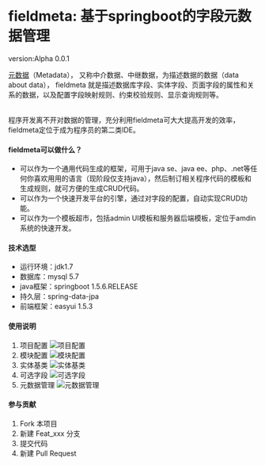 # fieldmeta: 基于springboot的字段元数据管理
version:Alpha 0.0.1

[元数据](https://baike.baidu.com/item/%E5%85%83%E6%95%B0%E6%8D%AE/1946090?fr=aladdin)（Metadata），
又称中介数据、中继数据，为描述数据的数据（data about data），
fieldmeta 就是描述数据库字段、实体字段、页面字段的属性和关系的数据，以及配置字段映射规则、约束校验规则、显示查询规则等。

<br>
程序开发离不开对数据的管理，充分利用fieldmeta可大大提高开发的效率，fieldmeta定位于成为程序员的第二类IDE。


#### fieldmeta可以做什么？

- 可以作为一个通用代码生成的框架，可用于java se、java ee、php、.net等任何你喜欢用用的语言（现阶段仅支持java），然后制订相关程序代码的模板和生成规则，就可方便的生成CRUD代码。
- 可以作为一个快速开发平台的引擎，通过对字段的配置，自动实现CRUD功能。
- 可以作为一个模板超市，包括admin UI模板和服务器后端模板，定位于amdin系统的快速开发。

#### 技术选型
- 运行环境：jdk1.7
- 数据库：mysql 5.7
- java框架：springboot 1.5.6.RELEASE
- 持久层：spring-data-jpa 
- 前端框架：easyui 1.5.3


#### 使用说明

1. 项目配置
![项目配置](http://wx2.sinaimg.cn/large/005S2p1Cgy1fs8fyqrszrj31hc0u00yf.jpg)
2. 模块配置
![模块配置](https://wx4.sinaimg.cn/large/005S2p1Cgy1fs8fxn7oflj31hc0u0wk3.jpg)
3. 实体基类
![实体基类](http://wx2.sinaimg.cn/large/005S2p1Cgy1fs8fz78smcj31hc0u0af9.jpg)
4. 可选字段
![可选字段](http://wx4.sinaimg.cn/large/005S2p1Cgy1fs8fyelumfj31hc0u0dl5.jpg)
5. 元数据管理
![元数据管理](http://wx2.sinaimg.cn/large/005S2p1Cgy1fs8fr9jvgaj31hc0u0grm.jpg)


#### 参与贡献

1. Fork 本项目
2. 新建 Feat_xxx 分支
3. 提交代码
4. 新建 Pull Request